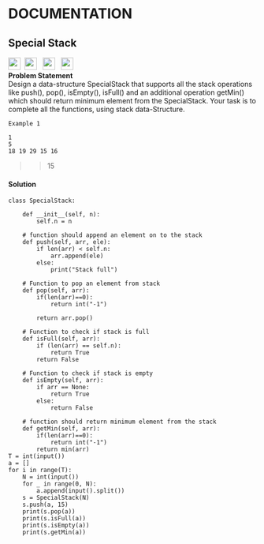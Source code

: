 # DOCUMENTATION
## Special Stack<br>
<a><img src="https://img.shields.io/badge/-Amazon-blue" height="25">&nbsp;&nbsp;<img src= "https://img.shields.io/badge/-Interview Bit-navy" height="25">
&nbsp;&nbsp;<img src= "https://img.shields.io/badge/-Python-red" height="25">&nbsp;&nbsp;
<a><img src="https://img.shields.io/badge/-Paytm-blue" height="25"></a><br>
**Problem Statement**<br>
Design a data-structure SpecialStack that supports all the stack operations like push(), pop(), isEmpty(), isFull() and an additional operation getMin() which should return minimum element from the SpecialStack. Your task is to complete all the functions, using stack data-Structure.
```
Example 1

1
5
18 19 29 15 16
```
> > 15
#### Solution<br>
```
class SpecialStack:

    def __init__(self, n):
        self.n = n
    
    # function should append an element on to the stack
    def push(self, arr, ele):
        if len(arr) < self.n:
            arr.append(ele)
        else:
            print("Stack full")
    
    # Function to pop an element from stack
    def pop(self, arr):
        if(len(arr)==0):
            return int("-1")
    
        return arr.pop()
    
    # Function to check if stack is full
    def isFull(self, arr):
        if (len(arr) == self.n):
            return True
        return False
    
    # Function to check if stack is empty
    def isEmpty(self, arr):
        if arr == None:
            return True
        else:
            return False
    
    # function should return minimum element from the stack
    def getMin(self, arr):
        if(len(arr)==0):
            return int("-1")
        return min(arr)
T = int(input())
a = []
for i in range(T):
    N = int(input())
    for _ in range(0, N):
        a.append(input().split())
    s = SpecialStack(N)
    s.push(a, 15)
    print(s.pop(a))
    print(s.isFull(a))
    print(s.isEmpty(a))
    print(s.getMin(a))
```

        
        
